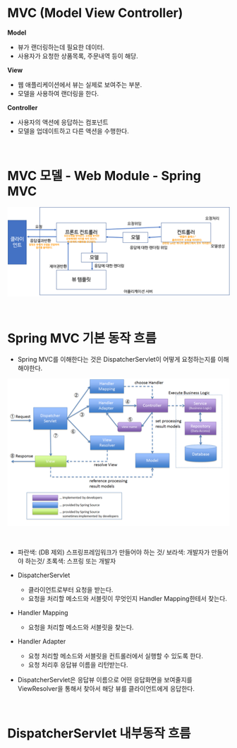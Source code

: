 # MVC  (Model View Controller)

**Model**
- 뷰가 랜더링하는데 필요한 데이터.
- 사용자가 요청한 상품목록, 주문내역 등이 해당.


**View**
- 웹 애플리케이션에서 뷰는 실제로 보여주는 부분.
- 모델을 사용하여 랜더링을 한다.


**Controller**
- 사용자의 액션에 응답하는 컴포넌트
- 모델을 업데이트하고 다른 액션을 수행한다.

<br>

# MVC 모델 - Web Module - Spring MVC

![](../imgs/mvc.png)

<br>

# Spring MVC 기본 동작 흐름

- Spring MVC를 이해한다는 것은 DispatcherServlet이 어떻게 요청하는지를 이해해야한다.

![](../imgs/spring_mvc01.png)

<br>

- 파란색: (DB 제외) 스프링프레임워크가 만들어야 하는 것/ 보라색: 개발자가 만들어야 하는것/ 초록색: 스프링 또는 개발자

- DispatcherServlet
  - 클라이언트로부터 요청을 받는다.
  - 요청을 처리할 메소드와 서블릿이 무엇인지 Handler Mapping한테서 찾는다.

- Handler Mapping
  - 요청을 처리할 메소드와 서블릿을 찾는다.

- Handler Adapter
  - 요청 처리할 메소드와 서블릿을 컨트롤러에서 실행할 수 있도록 한다.
  - 요청 처리후 응답뷰 이름을 리턴받는다.

- DispatcherServlet은 응답뷰 이름으로 어떤 응답화면을 보여줄지를 ViewResolver을 통해서 찾아서 해당 뷰를 클라이언트에게 응답한다.

<br>

# DispatcherServlet 내부동작 흐름
